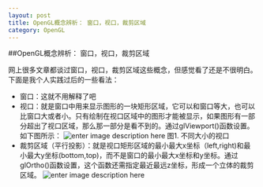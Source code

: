 ```yaml
---
layout: post
title: OpenGL概念辨析： 窗口，视口，裁剪区域
category: OpenGL
---
```


##OpenGL概念辨析： 窗口，视口，裁剪区域

网上很多文章都谈过窗口，视口，裁剪区域这些概念，但感觉看了还是不很明白。下面是我个人实践过后的一些看法：

- 窗口：这就不用解释了吧
- 视口：就是窗口中用来显示图形的一块矩形区域，它可以和窗口等大，也可以比窗口大或者小。只有绘制在视口区域中的图形才能被显示，如果图形有一部分超出了视口区域，那么那一部分是看不到的。通过glViewport()函数设置。如下图所示：
![enter image description here](http://tegabyte.qiniudn.com/20150426_1.jpg)
图1. 不同大小的视口
- 裁剪区域（平行投影）：就是视口矩形区域的最小最大x坐标（left,right)和最小最大y坐标(bottom,top)，而不是窗口的最小最大x坐标和y坐标。通过glOrtho()函数设置，这个函数还需指定最近最远z坐标，形成一个立体的裁剪区域。
![enter image description here](http://tegabyte.qiniudn.com/20150426_2.jpg)


